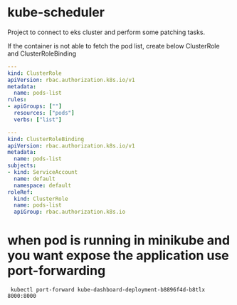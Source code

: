 # kube-scheduler
Project to connect to eks cluster and perform some patching tasks.

If the container is not able to fetch the pod list, create below ClusterRole and ClusterRoleBinding

```yaml
---
kind: ClusterRole
apiVersion: rbac.authorization.k8s.io/v1
metadata:
  name: pods-list
rules:
- apiGroups: [""]
  resources: ["pods"]
  verbs: ["list"]

---
kind: ClusterRoleBinding
apiVersion: rbac.authorization.k8s.io/v1
metadata:
  name: pods-list
subjects:
- kind: ServiceAccount
  name: default
  namespace: default
roleRef:
  kind: ClusterRole
  name: pods-list
  apiGroup: rbac.authorization.k8s.io
```

# when pod is running in minikube and you want expose the application use port-forwarding

` kubectl port-forward kube-dashboard-deployment-b8896f4d-b8tlx 8000:8000`

